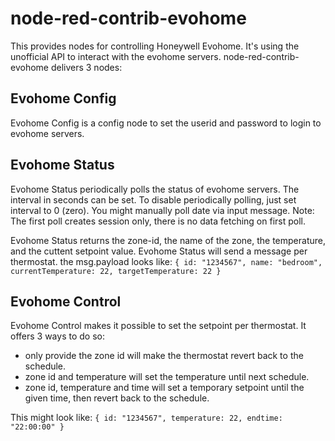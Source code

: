 # node-red-contrib-evohome 

This provides nodes for controlling Honeywell Evohome. It's using the unofficial API to interact with the evohome servers. node-red-contrib-evohome delivers 3 nodes:

## Evohome Config
Evohome Config is a config node to set the userid and password to login to evohome servers.

## Evohome Status
Evohome Status periodically polls the status of evohome servers. The interval in seconds can be set. To disable periodically polling, just set interval to 0 (zero).
You might manually poll date via input message. Note: The first poll creates session only, there is no data fetching on first poll.

Evohome Status returns the zone-id, the name of the zone, the temperature, and the cuttent setpoint value.
Evohome Status will send a message per thermostat. the msg.payload looks like:
`{ id: "1234567", name: "bedroom", currentTemperature: 22, targetTemperature: 22 }`

## Evohome Control
Evohome Control makes it possible to set the setpoint per thermostat. It offers 3 ways to do so:
- only provide the zone id will make the thermostat revert back to the schedule.
- zone id and temperature will set the temperature until next schedule.
- zone id, temperature and time will set a temporary setpoint until the given time, then revert back to the schedule.

This might look like:
`{ id: "1234567", temperature: 22, endtime: "22:00:00" }`